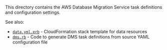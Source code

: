 This directory contains the AWS Database Migration Service task definitions and configuration settings.

See also:

- [`data.yml.erb`](../cloudformation/data.yml.erb) - CloudFormation stack template for data resources
- [`dms.rb`](../../lib/cdo/aws/dms.rb) - Code to generate DMS task definitions from source YAML configuration file
